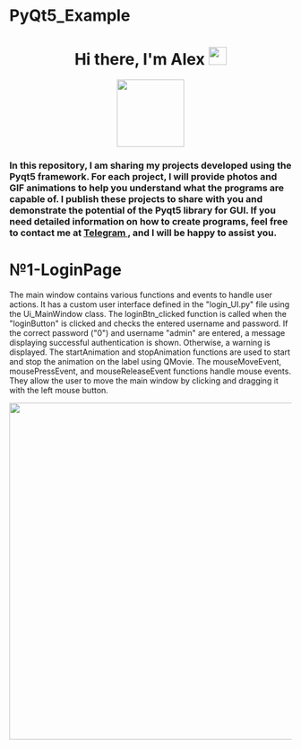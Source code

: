 # PyQt5_Example
<h1 align="center">Hi there, I'm Alex 
<img src="https://github.com/blackcater/blackcater/raw/main/images/Hi.gif" height="32"/></h1>


<div align="center">
  <a href="https://t.me/alex_balind">
    <img src="https://github.com/AlexBalind70/PyQt5_Example/assets/102526063/d3507ed7-5535-4a25-9069-ab853c4a680c" width="120"/>
  </a>
</div>





<h3 align="left">In this repository, I am sharing my projects developed using the Pyqt5 framework. 
For each project, I will provide photos and GIF animations to help you understand what the programs are capable of. 
I publish these projects to share with you and demonstrate the potential of the Pyqt5 library for GUI. 
If you need detailed information on how to create programs, 
feel free to contact me at <a href="https://t.me/alex_balind">Telegram <a/> , and I will be happy to assist you.</h3>


<h1 aligin="center"> №1-LoginPage</h1>

The main window contains various functions and events to handle user actions. 
It has a custom user interface defined in the "login_UI.py" file using the Ui_MainWindow class.
The loginBtn_clicked function is called when the "loginButton" is clicked and checks the entered username and password. 
If the correct password ("0") and username "admin" are entered, a message displaying successful authentication is shown. 
Otherwise, a warning is displayed.
The startAnimation and stopAnimation functions are used to start and stop the animation on the label using QMovie.
The mouseMoveEvent, mousePressEvent, and mouseReleaseEvent functions handle mouse events. 
They allow the user to move the main window by clicking and dragging it with the left mouse button.

<div id="header" align="center">
  <img src="https://github.com/AlexBalind70/PyQt5_Example/assets/102526063/872ef3b6-3a57-4eac-9b25-2e89678efdd7" width="600"/>
</div>



